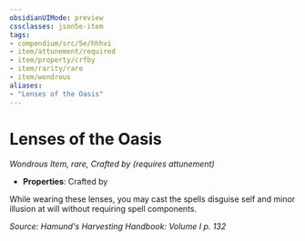 ```yaml
---
obsidianUIMode: preview
cssclasses: json5e-item
tags:
- compendium/src/5e/hhhvi
- item/attunement/required
- item/property/crfby
- item/rarity/rare
- item/wondrous
aliases: 
- "Lenses of the Oasis"
---
```

# Lenses of the Oasis
*Wondrous Item, rare, Crafted by (requires attunement)*  

- **Properties**: Crafted by

While wearing these lenses, you may cast the spells disguise self and minor illusion at will without requiring spell components.

*Source: Hamund's Harvesting Handbook: Volume I p. 132*